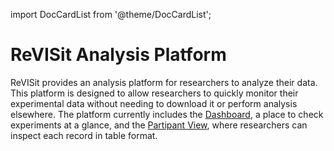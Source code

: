 import DocCardList from '@theme/DocCardList';

# ReVISit Analysis Platform

ReVISit provides an analysis platform for researchers to analyze their data. 
This platform is designed to allow researchers to quickly monitor their experimental data without needing to download it or perform analysis elsewhere. 
The platform currently includes the [Dashboard](./study-card), a place to check experiments at a glance, and the [Partipant View](./partipant-view), where researchers can inspect each record in table format.

<DocCardList />